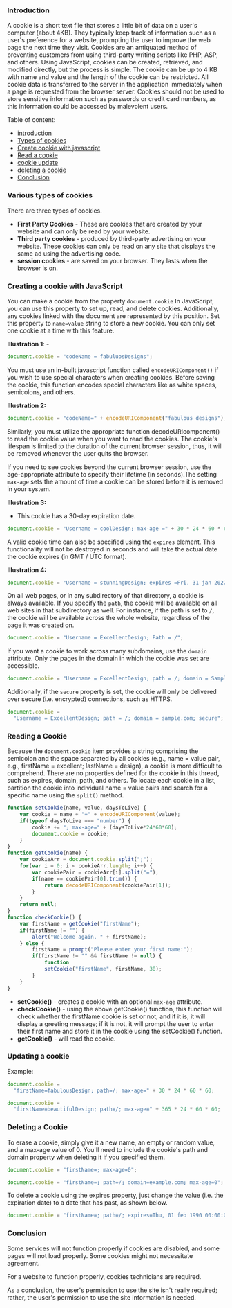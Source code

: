 ### Introduction
A cookie is a short text file that stores a little bit of data on a user's computer (about 4KB). They typically keep track of information such as a user's preference for a website, prompting the user to improve the web page the next time they visit. Cookies are an antiquated method of preventing customers from using third-party writing scripts like PHP, ASP, and others. Using JavaScript, cookies can be created, retrieved, and modified directly, but the process is simple. The cookie can be up to 4 KB with name and value and the length of the cookie can be restricted. All cookie data is transferred to the server in the application immediately when a page is requested from the browser server. Cookies should not be used to store sensitive information such as passwords or credit card numbers, as this information could be accessed by malevolent users.

Table of content:
- [introduction](#introduction)
- [Types of cookies](#types-of-cookies)
- [Create cookie with javascript](#creating-a-cookie-with-javascript)
- [Read a cookie](#reading-a-cookie)
- [cookie update](#updating-a-cookie)
- [deleting a cookie](#deleting-a-cookie)
- [Conclusion](#conclusion)

### Various types of cookies
 There are three types of cookies.

- **First Party Cookies** - These are cookies that are created by your website and can only be read by your website.
- **Third party cookies** - produced by third-party advertising on your website. These cookies can only be read on any site that displays the same ad using the advertising code.
- **session cookies** - are saved on your browser. They lasts when the browser is on.

### Creating a cookie with JavaScript

You can make a cookie from the property `document.cookie` In JavaScript, you can use this property to set up, read, and delete cookies.
Additionally, any cookies linked with the document are represented by this position.
Set this property to `name=value` string to store a new cookie.
You can only set one cookie at a time with this feature.

**Illustration 1**: -

```JavaScript
document.cookie = "codeName = fabuluosDesigns";
```

You must use an in-built javascript function called `encodeURIComponent()` if you wish to use special characters when creating cookies. Before saving the cookie, this function encodes special characters like as white spaces, semicolons, and others.

**Illustration 2:**

```javascript
document.cookie = "codeName=" + encodeURIComponent("fabulous designs");
```

Similarly, you must utilize the appropriate function decodeURIcomponent() to read the cookie value when you want to read the cookies.
The cookie's lifespan is limited to the duration of the current browser session, thus, it will be removed whenever the user quits the browser.

If you need to see cookies beyond the current browser session, use the age-appropriate attribute to specify their lifetime (in seconds).The setting `max-age` sets the amount of time a cookie can be stored before it is removed in your system.

**Illustration 3:**

- This cookie has a 30-day expiration date.

```JavaScript
document.cookie = "Username = coolDesign; max-age =" + 30 * 24 * 60 * 60;
```

A valid cookie time can also be specified using the `expires` element. This functionality will not be destroyed in seconds and will take the actual date the cookie expires (in GMT / UTC format).

**Illustration 4:**

```JavaScript
document.cookie = "Username = stunningDesign; expires =Fri, 31 jan 2022 23:59:59 GMT";
```

On all web pages, or in any subdirectory of that directory, a cookie is always available. If you specify the `path`, the cookie will be available on all web sites in that subdirectory as well. For instance, if the path is set to `/`, the cookie will be available across the whole website, regardless of the page it was created on.

```JavaScript
document.cookie = "Username = ExcellentDesign; Path = /";
```

If you want a cookie to work across many subdomains, use the `domain` attribute. Only the pages in the domain in which the cookie was set are accessible.

```javascript
document.cookie = "Username = ExcellentDesign; path = /; domain = Sample.com";
```

Additionally, if the `secure` property is set, the cookie will only be delivered over secure (i.e. encrypted) connections, such as HTTPS.

```javascript
document.cookie =
  "Username = ExcellentDesign; path = /; domain = sample.com; secure";
```

### Reading a Cookie

Because the `document.cookie` item provides a string comprising the semicolon and the space separated by all cookies (e.g., name = value pair, e.g., firstName = excellent; lastName = design), a cookie is more difficult to comprehend. There are no properties defined for the cookie in this thread, such as expires, domain, path, and others. To locate each cookie in a list, partition the cookie into individual name = value pairs and search for a specific name using the `split()` method.

```JavaScript
function setCookie(name, value, daysToLive) {
    var cookie = name + "=" + encodeURIComponent(value);
    if(typeof daysToLive === "number") {
        cookie += "; max-age=" + (daysToLive*24*60*60);
        document.cookie = cookie;
    }
}
function getCookie(name) {
    var cookieArr = document.cookie.split(";");
    for(var i = 0; i < cookieArr.length; i++) {
        var cookiePair = cookieArr[i].split("=");
        if(name == cookiePair[0].trim()) {
            return decodeURIComponent(cookiePair[1]);
        }
    }
    return null;
}
function checkCookie() {
    var firstName = getCookie("firstName");
    if(firstName != "") {
        alert("Welcome again, " + firstName);
    } else {
        firstName = prompt("Please enter your first name:");
        if(firstName != "" && firstName != null) {
            function
            setCookie("firstName", firstName, 30);
        }
    }
}
```

- **setCookie()** - creates a cookie with an optional `max-age` attribute.
- **checkCookie()** - using the above getCookie() function, this function will check whether the firstName cookie is set or not, and if it is, it will display a greeting message; if it is not, it will prompt the user to enter their first name and store it in the cookie using the setCookie() function.
- **getCookie()** - will read the cookie.

### Updating a cookie
Example:

```javascript
document.cookie =
  "firstName=fabulousDesign; path=/; max-age=" + 30 * 24 * 60 * 60;

document.cookie =
  "firstName=beautifulDesign; path=/; max-age=" + 365 * 24 * 60 * 60;
```

### Deleting a Cookie

To erase a cookie, simply give it a new name, an empty or random value, and a max-age value of 0. You'll need to include the cookie's path and domain property when deleting it if you specified them.

```javascript
document.cookie = "firstName=; max-age=0";

document.cookie = "firstName=; path=/; domain=example.com; max-age=0";
```

To delete a cookie using the expires property, just change the value (i.e. the expiration date) to a date that has past, as shown below.

```javascript
document.cookie = "firstName=; path=/; expires=Thu, 01 feb 1990 00:00:00 GMT";
```

### Conclusion

Some services will not function properly if cookies are disabled, and some pages will not load properly.
Some cookies might not necessitate agreement.

For a website to function properly, cookies technicians are required.

As a conclusion, the user's permission to use the site isn't really required; rather, the user's permission to use the site information is needed.
